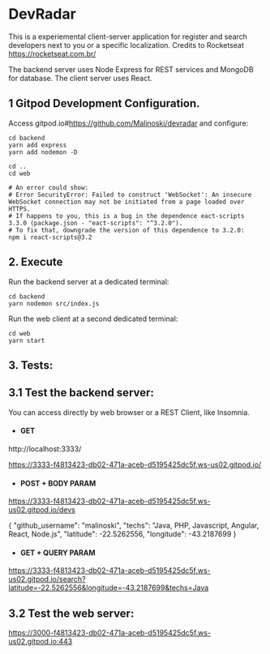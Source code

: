 # DevRadar

This is a experiemental client-server application for register and search developers next to you or a specific localization.
Credits to Rocketseat https://rocketseat.com.br/

The backend server uses Node Express for REST services and MongoDB for database.
The client server uses React.

## 1 Gitpod Development Configuration.

Access gitpod.io#https://github.com/Malinoski/devradar and configure:

```
cd backend
yarn add express
yarn add nodemon -D
```

```
cd ..
cd web

# An error could show: 
# Error SecurityError: Failed to construct 'WebSocket': An insecure WebSocket connection may not be initiated from a page loaded over HTTPS.
# If happens to you, this is a bug in the dependence eact-scripts 3.3.0 (package.json - "eact-scripts": "^3.2.0").
# To fix that, downgrade the version of this dependence to 3.2.0:
npm i react-scripts@3.2 
```

## 2. Execute

Run the backend server at a dedicated terminal:

```
cd backend
yarn nodemon src/index.js 
```

Run the web client at a second dedicated terminal:

```
cd web
yarn start
```

## 3. Tests: 

## 3.1 Test the backend server: 

You can access directly by web browser or a REST Client, like Insomnia.

* #### GET

http://localhost:3333/

https://3333-f4813423-db02-471a-aceb-d5195425dc5f.ws-us02.gitpod.io/

* #### POST + BODY PARAM

https://3333-f4813423-db02-471a-aceb-d5195425dc5f.ws-us02.gitpod.io/devs

{
	"github_username": "malinoski",
	"techs": "Java, PHP, Javascript, Angular, React, Node.js",
	"latitude": -22.5262556,
	"longitude": -43.2187699
}

* #### GET + QUERY PARAM

https://3333-f4813423-db02-471a-aceb-d5195425dc5f.ws-us02.gitpod.io/search?latitude=-22.5262556&longitude=-43.2187699&techs=Java

## 3.2 Test the web server: 

https://3000-f4813423-db02-471a-aceb-d5195425dc5f.ws-us02.gitpod.io:443
